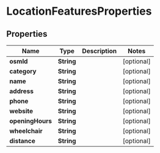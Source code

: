 
# LocationFeaturesProperties

## Properties
Name | Type | Description | Notes
------------ | ------------- | ------------- | -------------
**osmId** | **String** |  |  [optional]
**category** | **String** |  |  [optional]
**name** | **String** |  |  [optional]
**address** | **String** |  |  [optional]
**phone** | **String** |  |  [optional]
**website** | **String** |  |  [optional]
**openingHours** | **String** |  |  [optional]
**wheelchair** | **String** |  |  [optional]
**distance** | **String** |  |  [optional]



